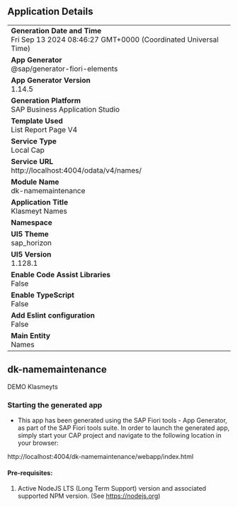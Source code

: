 ## Application Details
|               |
| ------------- |
|**Generation Date and Time**<br>Fri Sep 13 2024 08:46:27 GMT+0000 (Coordinated Universal Time)|
|**App Generator**<br>@sap/generator-fiori-elements|
|**App Generator Version**<br>1.14.5|
|**Generation Platform**<br>SAP Business Application Studio|
|**Template Used**<br>List Report Page V4|
|**Service Type**<br>Local Cap|
|**Service URL**<br>http://localhost:4004/odata/v4/names/|
|**Module Name**<br>dk-namemaintenance|
|**Application Title**<br>Klasmeyt Names|
|**Namespace**<br>|
|**UI5 Theme**<br>sap_horizon|
|**UI5 Version**<br>1.128.1|
|**Enable Code Assist Libraries**<br>False|
|**Enable TypeScript**<br>False|
|**Add Eslint configuration**<br>False|
|**Main Entity**<br>Names|

## dk-namemaintenance

DEMO Klasmeyts

### Starting the generated app

-   This app has been generated using the SAP Fiori tools - App Generator, as part of the SAP Fiori tools suite.  In order to launch the generated app, simply start your CAP project and navigate to the following location in your browser:

http://localhost:4004/dk-namemaintenance/webapp/index.html

#### Pre-requisites:

1. Active NodeJS LTS (Long Term Support) version and associated supported NPM version.  (See https://nodejs.org)


